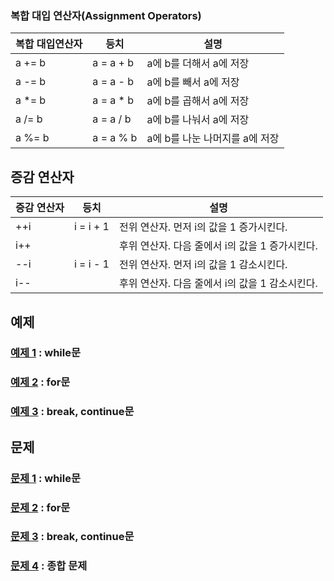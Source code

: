 ### 복합 대입 연산자(Assignment Operators)
|복합 대입연산자|등치|설명|
|------|------|------|
|a += b| a = a + b|a에 b를 더해서 a에 저장|
|a -= b| a = a - b|a에 b를 빼서 a에 저장|
|a *= b| a = a * b|a에 b를 곱해서 a에 저장|
|a /= b| a = a / b|a에 b를 나눠서 a에 저장|
|a %= b| a = a % b|a에 b를 나눈 나머지를 a에 저장|

## 증감 연산자
|증감 연산자|등치|설명|
|------|------|------|
|++i|i = i + 1|전위 연산자. 먼저 i의 값을 1 증가시킨다. |
|i++||후위 연산자. 다음 줄에서 i의 값을 1 증가시킨다. |
|--i|i = i - 1|전위 연산자. 먼저 i의 값을 1 감소시킨다. |
|i--||후위 연산자. 다음 줄에서 i의 값을 1 감소시킨다. |

## 예제
### [예제 1](loop_ex/Ex01.java) : while문
### [예제 2](loop_ex/Ex02.java) : for문
### [예제 3](loop_ex/Ex03.java) : break, continue문

## 문제
### [문제 1](loop_quiz/quiz01/README.md) : while문
### [문제 2](loop_quiz/quiz02/README.md) : for문
### [문제 3](loop_quiz/quiz03/README.md) : break, continue문
### [문제 4](loop_quiz/quiz04/README.md) : 종합 문제